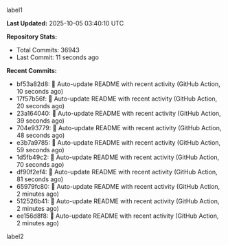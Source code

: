 
label1 
<!-- ACTIVITY_START -->
**Last Updated:** 2025-10-05 03:40:10 UTC

**Repository Stats:**
- Total Commits: 36943
- Last Commit: 11 seconds ago

**Recent Commits:**
- bf53a82d8: 🤖 Auto-update README with recent activity (GitHub Action, 10 seconds ago)
- 17f57b56f: 🤖 Auto-update README with recent activity (GitHub Action, 20 seconds ago)
- 23a164040: 🤖 Auto-update README with recent activity (GitHub Action, 39 seconds ago)
- 704e93779: 🤖 Auto-update README with recent activity (GitHub Action, 48 seconds ago)
- e3b7a9785: 🤖 Auto-update README with recent activity (GitHub Action, 59 seconds ago)
- 1d5fb49c2: 🤖 Auto-update README with recent activity (GitHub Action, 70 seconds ago)
- df90f2ef4: 🤖 Auto-update README with recent activity (GitHub Action, 81 seconds ago)
- 65979fc80: 🤖 Auto-update README with recent activity (GitHub Action, 2 minutes ago)
- 512526b41: 🤖 Auto-update README with recent activity (GitHub Action, 2 minutes ago)
- ee156d8f8: 🤖 Auto-update README with recent activity (GitHub Action, 2 minutes ago)
<!-- ACTIVITY_END -->

label2
